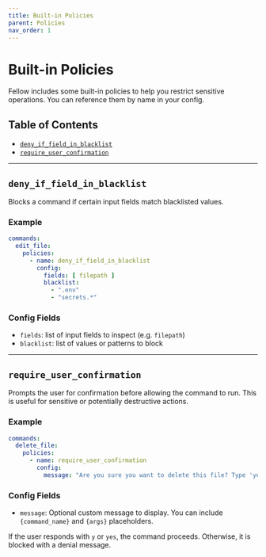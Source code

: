 ```yaml
---
title: Built-in Policies
parent: Policies
nav_order: 1
---
```


# Built-in Policies

Fellow includes some built-in policies to help you restrict sensitive operations. You can reference them by name in your config.

## Table of Contents

- [`deny_if_field_in_blacklist`](#deny_if_field_in_blacklist)
- [`require_user_confirmation`](#require_user_confirmation)


---

## `deny_if_field_in_blacklist`

Blocks a command if certain input fields match blacklisted values.

### Example

```yaml
commands:
  edit_file:
    policies:
      - name: deny_if_field_in_blacklist
        config:
          fields: [ filepath ]
          blacklist:
            - ".env"
            - "secrets.*"
```

### Config Fields

- `fields`: list of input fields to inspect (e.g. `filepath`)
- `blacklist`: list of values or patterns to block

---

## `require_user_confirmation`

Prompts the user for confirmation before allowing the command to run. This is useful for sensitive or potentially destructive actions.

### Example

```yaml
commands:
  delete_file:
    policies:
      - name: require_user_confirmation
        config:
          message: "Are you sure you want to delete this file? Type 'yes' to proceed: "
```

### Config Fields

- `message`: Optional custom message to display. You can include `{command_name}` and `{args}` placeholders.

If the user responds with `y` or `yes`, the command proceeds. Otherwise, it is blocked with a denial message.